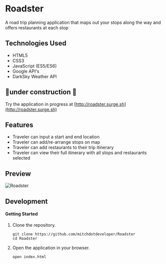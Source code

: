 # Roadster

A road trip planning application that maps out your stops along the way and offers restaurants at each stop

## Technologies Used

- HTML5
- CSS3
- JavaScript (ES5/ES6)
- Google API's
- DarkSky Weather API

## 🚧under construction 🚧

Try the application in progress at [http://roadster.surge.sh](http://roadster.surge.sh)

## Features

- Traveler can input a start and end location
- Traveler can add/re-arrange stops on map
- Traveler can add restaurants to their trip itinerary
- Traveler can view their full itinerary with all stops and restaurants selected 

## Preview

![Roadster](assets/Roadster.gif)

## Development

#### Getting Started

1. Clone the repository.

    ```shell
    git clone https://github.com/mitchdotdeveloper/Roadster
    cd Roadster
    ```

1. Open the application in your browser.

    ```shell
    open index.html
    ```

